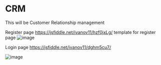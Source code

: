 # CRM
This will be Customer Relationship management

Register page https://jsfiddle.net/ivanov11/hzf0jxLg/ template for register page 
![image](https://user-images.githubusercontent.com/70209229/135764931-9fa017fa-f252-4f69-b37c-5c76841d9811.png)



Login page https://jsfiddle.net/ivanov11/dghm5cu7/

![image](https://user-images.githubusercontent.com/70209229/135764959-061d2df6-6cfd-443e-bde0-f2ead7368b98.png)
